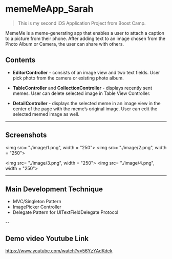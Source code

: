 # memeMeApp_Sarah

>This is my second iOS Application Project from Boost Camp.

MemeMe is a meme-generating app that enables a user to attach a caption to a picture from their phone. 
After adding text to an image chosen from the Photo Album or Camera, the user can share with others.

## Contents

- **EditorController** - consists of an image view and two text fields. User pick photo from the camera or existing photo album.

- **TableController** and **CollectionController** - displays recently sent memes. User can delete selected image in Table View Controller.

- **DetailController** - displays the selected meme in an image view in the center of the page with the meme’s original image. User can edit the selected memed image as well.

---
## Screenshots
<img src= "./image/1.png", width = "250"> <img src= "./image/2.png", width = "250">

<img src= "./image/3.png", width = "250"> <img src= "./image/4.png", width = "250">

---
## Main Development Technique
* MVC/Singleton Pattern
* ImagePicker Controller
* Delegate Pattern for UITextFieldDelegate Protocol

--
## Demo video Youtube Link

<https://www.youtube.com/watch?v=56YzYAdKdek>
